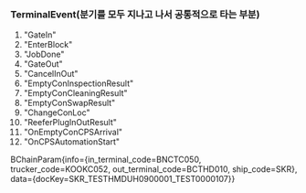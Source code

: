 ### TerminalEvent(분기를 모두 지나고 나서 공통적으로 타는 부분)
1. "GateIn"
2. "EnterBlock"
3. "JobDone"
4. "GateOut"
5. "CancelInOut"
6. "EmptyConInspectionResult"
7. "EmptyConCleaningResult"
8. "EmptyConSwapResult"
9. "ChangeConLoc"
10. "ReeferPlugInOutResult"
11. "OnEmptyConCPSArrival"
12. "OnCPSAutomationStart"



BChainParam{info={in_terminal_code=BNCTC050, trucker_code=KOOKC052, out_terminal_code=BCTHD010, ship_code=SKR}, data={docKey=SKR_TESTHMDUH0900001_TEST0000107}}
